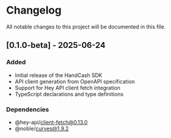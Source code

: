 # Changelog

All notable changes to this project will be documented in this file.

## [0.1.0-beta] - 2025-06-24

### Added
- Initial release of the HandCash SDK
- API client generation from OpenAPI specification
- Support for Hey API client fetch integration
- TypeScript declarations and type definitions

### Dependencies
- @hey-api/client-fetch@0.13.0
- @noble/curves@1.9.2
